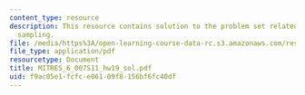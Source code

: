 ```yaml
---
content_type: resource
description: This resource contains solution to the problem set related to discrete-time
  sampling.
file: /media/https%3A/open-learning-course-data-rc.s3.amazonaws.com/res-6-007-signals-and-systems-spring-2011/f9ac05e1fcfce06109f8156bf6fc40df_MITRES_6_007S11_hw19_sol.pdf
file_type: application/pdf
resourcetype: Document
title: MITRES_6_007S11_hw19_sol.pdf
uid: f9ac05e1-fcfc-e061-09f8-156bf6fc40df
---
```

